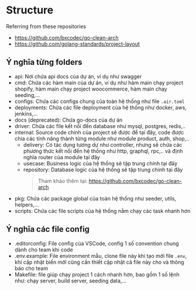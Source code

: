 # Structure
Referring from these repositories

- https://github.com/bxcodec/go-clean-arch
- https://github.com/golang-standards/project-layout


## Ý nghĩa từng folders
- api: Nơi chứa api docs của dự án, ví dụ như swagger
- cmd: Chứa các hàm main của dự án, ví dụ như hàm main chạy project shopify, hàm main chạy project woocommerce, hàm main chạy seeding,...
- configs: Chứa các configs chung của toàn hệ thống như file `.air.toml`
- deployments: Chứa các file deployment của hệ thống như docker, aws, jenkins,...
- docs (deprecated): Chứa go-docs của dự án
- driver: Chứa các file kết nối đến database như mysql, postgres, redis,..
- internal: Source code chính của project sẽ được để tại đây, code được chia các tính năng thành từng module như module product, auth, shop,..
    - delivery: Có tác dụng tương dự như controller, nhưng sẽ chứa các phương thức kết nối đến hệ thống như http, graphql, rpc,.. và định nghĩa router của module tại đây
    - usecase: Business logic của hệ thống sẽ tập trung chính tại đây
    - repository: Database logic của hệ thống sẽ tập trung chính tại đây
        > Tham khảo thêm tại: https://github.com/bxcodec/go-clean-arch
- pkg: Chứa các package global của toàn hệ thống như seeder, utils, helpers,...
- scripts: Chứa các file scripts của hệ thống nằm chạy các task nhanh hơn

## Ý nghĩa các file config
- .editorconfig: File config của VSCode, config 1 số convention chung dành cho team khi code
- .env.example: File environment mẫu, clone file này khi tạo mới file `.env`, khi cập nhật biến mới cũng cần thiết cập nhật cả file này cho và thông báo cho team
- Makefile: file giúp chạy project 1 cách nhanh hơn, bao gồm 1 số lệnh như: chạy server, build server, seeding data,...